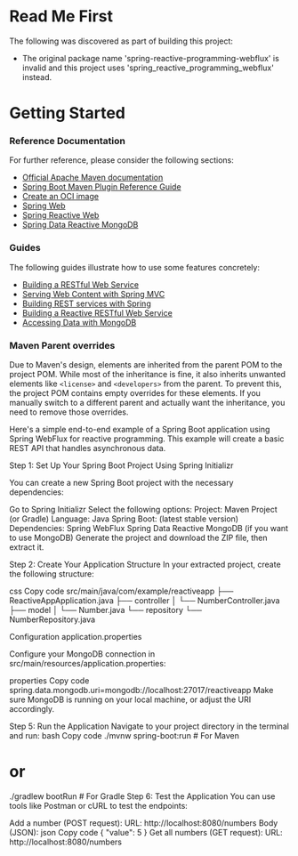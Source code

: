 # Read Me First
The following was discovered as part of building this project:

* The original package name 'spring-reactive-programming-webflux' is invalid and this project uses 'spring_reactive_programming_webflux' instead.

# Getting Started

### Reference Documentation
For further reference, please consider the following sections:

* [Official Apache Maven documentation](https://maven.apache.org/guides/index.html)
* [Spring Boot Maven Plugin Reference Guide](https://docs.spring.io/spring-boot/3.3.5/maven-plugin)
* [Create an OCI image](https://docs.spring.io/spring-boot/3.3.5/maven-plugin/build-image.html)
* [Spring Web](https://docs.spring.io/spring-boot/3.3.5/reference/web/servlet.html)
* [Spring Reactive Web](https://docs.spring.io/spring-boot/3.3.5/reference/web/reactive.html)
* [Spring Data Reactive MongoDB](https://docs.spring.io/spring-boot/3.3.5/reference/data/nosql.html#data.nosql.mongodb)

### Guides
The following guides illustrate how to use some features concretely:

* [Building a RESTful Web Service](https://spring.io/guides/gs/rest-service/)
* [Serving Web Content with Spring MVC](https://spring.io/guides/gs/serving-web-content/)
* [Building REST services with Spring](https://spring.io/guides/tutorials/rest/)
* [Building a Reactive RESTful Web Service](https://spring.io/guides/gs/reactive-rest-service/)
* [Accessing Data with MongoDB](https://spring.io/guides/gs/accessing-data-mongodb/)

### Maven Parent overrides

Due to Maven's design, elements are inherited from the parent POM to the project POM.
While most of the inheritance is fine, it also inherits unwanted elements like `<license>` and `<developers>` from the parent.
To prevent this, the project POM contains empty overrides for these elements.
If you manually switch to a different parent and actually want the inheritance, you need to remove those overrides.

Here's a simple end-to-end example of a Spring Boot application using Spring WebFlux for reactive programming. This example will create a basic REST API that handles asynchronous data.

Step 1: Set Up Your Spring Boot Project
Using Spring Initializr

You can create a new Spring Boot project with the necessary dependencies:

Go to Spring Initializr
Select the following options:
Project: Maven Project (or Gradle)
Language: Java
Spring Boot: (latest stable version)
Dependencies:
Spring WebFlux
Spring Data Reactive MongoDB (if you want to use MongoDB)
Generate the project and download the ZIP file, then extract it.

Step 2: Create Your Application Structure
In your extracted project, create the following structure:

css
Copy code
src/main/java/com/example/reactiveapp
├── ReactiveAppApplication.java
├── controller
│   └── NumberController.java
├── model
│   └── Number.java
└── repository
└── NumberRepository.java


Configuration
application.properties

Configure your MongoDB connection in src/main/resources/application.properties:

properties
Copy code
spring.data.mongodb.uri=mongodb://localhost:27017/reactiveapp
Make sure MongoDB is running on your local machine, or adjust the URI accordingly.

Step 5: Run the Application
Navigate to your project directory in the terminal and run:
bash
Copy code
./mvnw spring-boot:run  # For Maven
# or
./gradlew bootRun       # For Gradle
Step 6: Test the Application
You can use tools like Postman or cURL to test the endpoints:

Add a number (POST request):
URL: http://localhost:8080/numbers
Body (JSON):
json
Copy code
{ "value": 5 }
Get all numbers (GET request):
URL: http://localhost:8080/numbers

